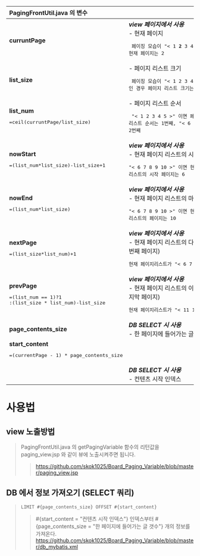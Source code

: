 

|PagingFrontUtil.java 의 변수|역할|
|:------|---|
|**curruntPage**|__*view 페이지에서 사용*__<br> - 현재 페이지 <br> <pre> 페이징 모습이 "< 1 **2** 3 4 5 >" 인 경우 현재 페이지는 2</pre>|
|**list_size**|- 페이지 리스트 크기 <br> <pre> 페이징 모습이 "< 1 2 3 4 5 >" 인 경우 페이지 리스트 크기는 5</pre>|
|**list_num** <br> <pre>=ceil(curruntPage/list_size) </pre>|- 페이지 리스트 순서 <br> <pre> "< 1 2 3 4 5 >" 이면 페이지 리스트 순서는 1번째, "< 6 7 8 9 10 >" 이면 페이지 리스트 순서는 2번째</pre>|
|**nowStart** <br> <pre>=(list_num*list_size)-list_size+1</pre>|__*view 페이지에서 사용*__ <br> - 현재 페이지 리스트의 시작 페이지 <br> <pre>"< 6 7 8 9 10 >" 이면 현재 페이지 리스트의 시작 페이지는 6</pre>|
|**nowEnd** <br> <pre>=(list_num*list_size)</pre>|__*view 페이지에서 사용*__<br> - 현재 페이지 리스트의 마지막 페이지 <br> <pre>"< 6 7 8 9 10 >" 이면 현재 페이지 리스트의  페이지는 10</pre>|
|**nextPage** <br> <pre>=(list_size*list_num)+1</pre>|__*view 페이지에서 사용*__<br> - 현재 페이지 리스트의 다음 페이지 (다음 페이지 리스트의 첫번째 페이지) <br> <pre> 현재 페이지리스트가 "< 6 7 8 9 10 >" 이면 다음 페이지는 11 </pre>|
|**prevPage** <br> <pre>=(list_num == 1)?1 <br>:(list_size * list_num)-list_size</pre>|__*view 페이지에서 사용*__ <br> - 현재 페이지 리스트의 이전 페이지 (이전 페이지 리스트의 마지막 페이지) <br> <pre> 현재 페이지리스트가 "< 11 12 13 14 15 >" 이면 이전 페이지는 10 </pre>|
|**page_contents_size**|__*DB SELECT 시 사용*__<br> - 한 페이지에 들어가는 글 갯수|
|**start_content** <br> <pre>=(currentPage - 1) * page_contents_size
</pre>|__*DB SELECT 시 사용*__<br> - 컨텐츠 시작 인덱스|

# 사용법

## view 노출방법
> PagingFrontUtil.java 의 getPagingVariable 함수의 리턴값을 paging_view.jsp 와 같이 뷰에 노출시켜주면 됩니다.
>> https://github.com/skok1025/Board_Paging_Variable/blob/master/paging_view.jsp

## DB 에서 정보 가져오기 (SELECT 쿼리)
> <code>LIMIT #{page_contents_size} OFFSET #{start_content}</code>
>> #{start_content = "컨텐츠 시작 인덱스"} 인덱스부터 #{page_contents_size = "한 페이지에 들어가는 글 갯수"} 개의 정보를 가져온다. 
>> https://github.com/skok1025/Board_Paging_Variable/blob/master/db_mybatis.xml
